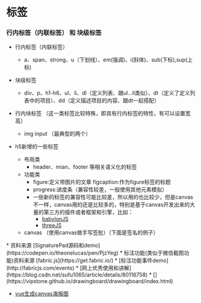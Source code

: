 # 标签

### 行内标签（内联标签） 和 块级标签

- 行内标签（内联标签）
  * a、span、strong、u（下划线）、em(强调)、i(斜体)、sub(下标),sup(上标)

- 块级标签
  * div、p、h1-h6、ul、li、dl（定义列表、跟ul…li类似）、dt（定义了定义列表中的项目）、dd（定义描述项目的内容、跟dt一起搭配）

- 行内块标签 （这一类标签比较特殊，即具有行内标签的特性，有可以设置宽高）
  * img input （最典型的两个）

- h5新增的一些标签
  * 布局类
    * header、mian、footer 等相关语义化的标签
  * 功能类
    * figure:定义带图片的文章 figcaption:作为figure标签的标题
    * progress:进度条（兼容性较差，一般使用其他元素模拟）
    * 一些新的标签的兼容性可能比较差，所以用的也比较少，但是canvas不一样，canvas用的还是比较多的，特别是基于canvas开发出来的大量的第三方的插件或者框架和引擎，比如：
        * [babylonJS](https://www.babylonjs.com/)
        * [threeJS](https://threejs.org/)
  * canvas （使用canvas做手写签批）（下面是签名的例子）
<canvas-sign />
* 资料来源 [SignaturePad源码和demo](https://codepen.io/theonelucas/pen/PjzYeg)
* 标注功能(类似于微信截图功能)资料来源 [fabric.js](https://get.fabric.io/)
* [标注功能事件demo](http://fabricjs.com/events)
* [网上优秀使用和讲解](https://blog.csdn.net/sufu1065/article/details/80116758) 
* [](https://vipstone.github.io/drawingboard/drawingboard/index.html)



* [vue生成canvas海报图](https://segmentfault.com/a/1190000019975772)

<back-to-top />